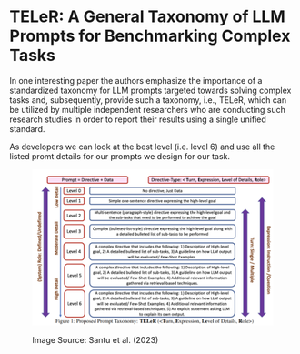 # TELeR: A General Taxonomy of LLM Prompts for Benchmarking Complex Tasks

In one interesting paper the authors emphasize the importance of a standardized taxonomy for LLM prompts targeted towards solving complex tasks and, subsequently, provide such a taxonomy, i.e., TELeR, which can be utilized by multiple independent researchers who are conducting such research studies in order to report their results using a single unified standard.&#x20;

As developers we can look at the best level (i.e. level 6) and use all the listed promt details for our prompts we design for our task.

<figure><img src="../../../.gitbook/assets/grafik (1) (1).png" alt=""><figcaption><p>Image Source: Santu et al. (2023)</p></figcaption></figure>
